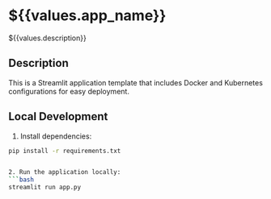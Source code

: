 # ${{values.app_name}}

${{values.description}}

## Description

This is a Streamlit application template that includes Docker and Kubernetes configurations for easy deployment.

## Local Development

1. Install dependencies:
```bash
pip install -r requirements.txt


2. Run the application locally:
```bash
streamlit run app.py



